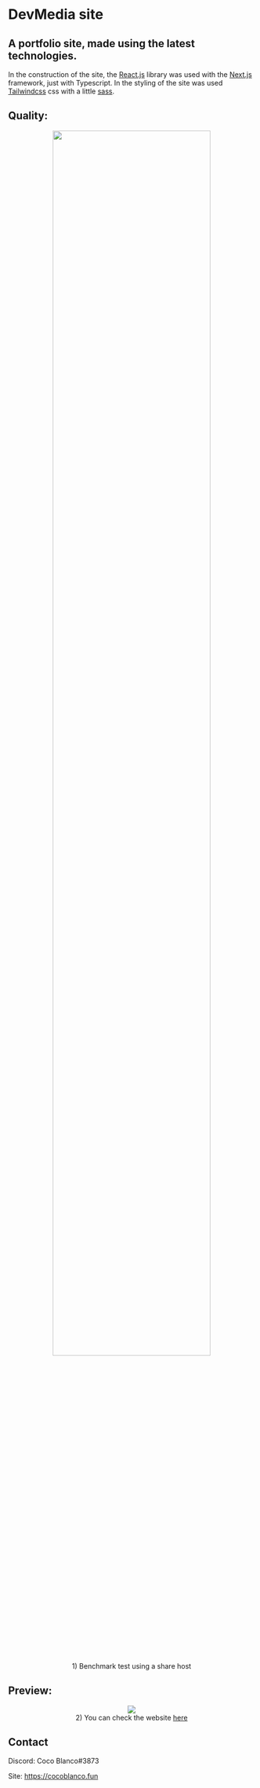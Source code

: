 # DevMedia site

## A portfolio site, made using the latest technologies.

In the construction of the site, the [React.js](https://reactjs.org/) library was used with the [Next.js](https://nextjs.org/) framework, just with Typescript.
In the styling of the site was used [Tailwindcss](https://tailwindcss.com/) css with a little [sass](https://sass-lang.com/).

## Quality:

<div align="center">
<img width="80%" src="https://media.discordapp.net/attachments/657744571395997719/886034563376246834/unknown.png?width=950&height=477">
<br>
 1) Benchmark test using a share host
</div>

## Preview:

<div align="center">
<img src="https://cdn.discordapp.com/attachments/657744571395997719/886037188993769492/unknown.png">
<br>
2) You can check the website <a href="https://devmedia.cocoblanco.fun">here</a>
</div>

## Contact

Discord: Coco Blanco#3873

Site: https://cocoblanco.fun